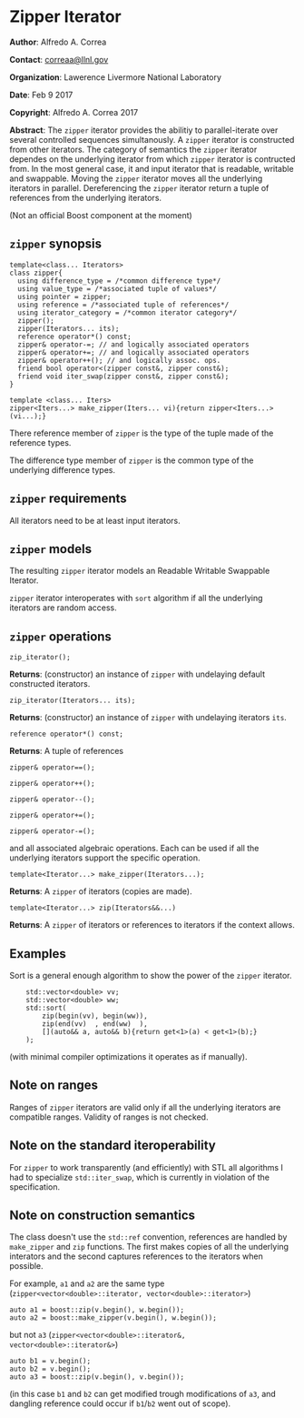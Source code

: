 # Zipper Iterator

**Author**: Alfredo A. Correa

**Contact**: correaa@llnl.gov

**Organization**: Lawerence Livermore National Laboratory

**Date**: Feb 9 2017

**Copyright**: Alfredo A. Correa 2017

**Abstract**: 
The `zipper` iterator provides the abilitiy to parallel-iterate over several controlled sequences simultanously.
A `zipper` iterator is constructed from other iterators.
The category of semantics the `zipper` iterator dependes on the underlying iterator from which `zipper` iterator is contructed from.
In the most general case, it and input iterator that is readable, writable and swappable.
Moving the `zipper` iterator moves all the underlying iterators in parallel. 
Dereferencing the `zipper` iterator return a tuple of references from the underlying iterators.

(Not an official Boost component at the moment)

## `zipper` synopsis

    template<class... Iterators>
    class zipper{
      using difference_type = /*common difference type*/
      using value_type = /*associated tuple of values*/
      using pointer = zipper;
      using reference = /*associated tuple of references*/
      using iterator_category = /*common iterator category*/
      zipper();
      zipper(Iterators... its);
      reference operator*() const;
      zipper& operator-=; // and logically associated operators
      zipper& operator+=; // and logically associated operators
      zipper& operator++(); // and logically assoc. ops.
      friend bool operator<(zipper const&, zipper const&);
      friend void iter_swap(zipper const&, zipper const&);
    }

    template <class... Iters> 
    zipper<Iters...> make_zipper(Iters... vi){return zipper<Iters...>(vi...);}

There reference member of `zipper` is the type of the tuple made of the reference types.

The difference type member of `zipper` is the common type of the underlying difference types.

## `zipper` requirements

All iterators need to be at least input iterators.

## `zipper` models

The resulting `zipper` iterator models an Readable Writable Swappable Iterator.

`zipper` iterator interoperates with `sort` algorithm if all the underlying iterators are random access.

## `zipper` operations

`zip_iterator();`

**Returns**: (constructor) an instance of `zipper` with undelaying default constructed iterators.

`zip_iterator(Iterators... its);`

**Returns**: (constructor) an instance of `zipper` with undelaying iterators `its`.

`reference operator*() const;`

**Returns**: A tuple of references

`zipper& operator==();` 

`zipper& operator++();` 

`zipper& operator--();` 

`zipper& operator+=();` 

`zipper& operator-=();` 


and all associated algebraic operations.
Each can be used if all the underlying iterators support the specific operation.

`template<Iterator...> make_zipper(Iterators...);` 

**Returns**: A `zipper` of iterators (copies are made).

`template<Iterator...> zip(Iterators&&...)` 

**Returns**: A `zipper` of iterators or references to iterators if the context allows.


## Examples

Sort is a general enough algorithm to show the power of the `zipper` iterator.

		std::vector<double> vv;
		std::vector<double> ww;
		std::sort(
			zip(begin(vv), begin(ww)),
			zip(end(vv)  , end(ww)  ),
			[](auto&& a, auto&& b){return get<1>(a) < get<1>(b);}
		);

(with minimal compiler optimizations it operates as if manually).

## Note on ranges

Ranges of `zipper` iterators are valid only if all the underlying iterators are compatible ranges.
Validity of ranges is not checked.

## Note on the standard iteroperability

For `zipper` to work transparently (and efficiently) with STL all algorithms I had to specialize `std::iter_swap`, which is currently in violation of the specification.

## Note on construction semantics

The class doesn't use the `std::ref` convention, references are handled by `make_zipper` and `zip` functions. 
The first makes copies of all the underlying interators and the second captures references to the iterators when possible.

For example, `a1` and `a2` are the same type (`zipper<vector<double>::iterator, vector<double>::iterator>`)
 
	auto a1 = boost::zip(v.begin(), w.begin());
	auto a2 = boost::make_zipper(v.begin(), w.begin());

but not `a3` (`zipper<vector<double>::iterator&, vector<double>::iterator&>`)

	auto b1 = v.begin();
	auto b2 = v.begin();
	auto a3 = boost::zip(v.begin(), v.begin());

(in this case `b1` and `b2` can get modified trough modifications of `a3`, and dangling reference could occur if `b1`/`b2` went out of scope).
